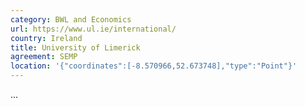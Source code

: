 ```yaml
---
category: BWL and Economics
url: https://www.ul.ie/international/
country: Ireland
title: University of Limerick
agreement: SEMP
location: '{"coordinates":[-8.570966,52.673748],"type":"Point"}'
---
```

...